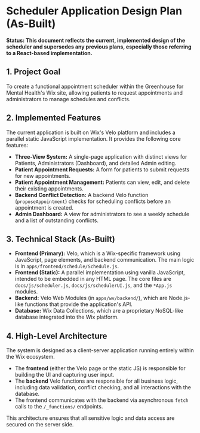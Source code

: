 # Scheduler Application Design Plan (As-Built)

**Status: This document reflects the current, implemented design of the scheduler and supersedes any previous plans, especially those referring to a React-based implementation.**

## 1. Project Goal

To create a functional appointment scheduler within the Greenhouse for Mental Health's Wix site, allowing patients to request appointments and administrators to manage schedules and conflicts.

## 2. Implemented Features

The current application is built on Wix's Velo platform and includes a parallel static JavaScript implementation. It provides the following core features:

*   **Three-View System:** A single-page application with distinct views for Patients, Administrators (Dashboard), and detailed Admin editing.
*   **Patient Appointment Requests:** A form for patients to submit requests for new appointments.
*   **Patient Appointment Management:** Patients can view, edit, and delete their existing appointments.
*   **Backend Conflict Detection:** A backend Velo function (`proposeAppointment`) checks for scheduling conflicts before an appointment is created.
*   **Admin Dashboard:** A view for administrators to see a weekly schedule and a list of outstanding conflicts.

## 3. Technical Stack (As-Built)

*   **Frontend (Primary):** Velo, which is a Wix-specific framework using JavaScript, page elements, and backend communication. The main logic is in `apps/frontend/schedule/Schedule.js`.
*   **Frontend (Static):** A parallel implementation using vanilla JavaScript, intended to be embedded in any HTML page. The core files are `docs/js/scheduler.js`, `docs/js/schedulerUI.js`, and the `*App.js` modules.
*   **Backend:** Velo Web Modules (in `apps/wv/backend/`), which are Node.js-like functions that provide the application's API.
*   **Database:** Wix Data Collections, which are a proprietary NoSQL-like database integrated into the Wix platform.

## 4. High-Level Architecture

The system is designed as a client-server application running entirely within the Wix ecosystem.

-   The **frontend** (either the Velo page or the static JS) is responsible for building the UI and capturing user input.
-   The **backend** Velo functions are responsible for all business logic, including data validation, conflict checking, and all interactions with the database.
-   The frontend communicates with the backend via asynchronous `fetch` calls to the `/_functions/` endpoints.

This architecture ensures that all sensitive logic and data access are secured on the server side.
